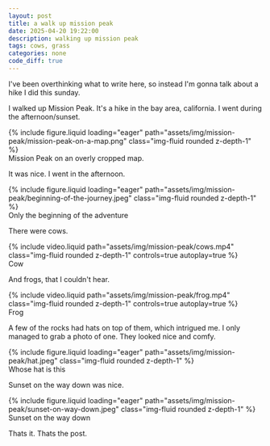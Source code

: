 ```yaml
---
layout: post
title: a walk up mission peak
date: 2025-04-20 19:22:00
description: walking up mission peak
tags: cows, grass
categories: none
code_diff: true
---
```


I've been overthinking what to write here, so instead I'm gonna talk about a hike I did this sunday.

I walked up Mission Peak. It's a hike in the bay area, california. I went during the afternoon/sunset.

<div class="row mt-3">
    {% include figure.liquid loading="eager" path="assets/img/mission-peak/mission-peak-on-a-map.png" class="img-fluid rounded z-depth-1" %}
</div>
<div class="caption">
    Mission Peak on an overly cropped map.
</div>

It was nice. I went in the afternoon.

<div class="row mt-3">
    {% include figure.liquid loading="eager" path="assets/img/mission-peak/beginning-of-the-journey.jpeg" class="img-fluid rounded z-depth-1" %}
</div>
<div class="caption">
    Only the beginning of the adventure
</div>

There were cows.

<div class="row mt-3">
    <div class="col-sm mt-3 mt-md-0">
        {% include video.liquid path="assets/img/mission-peak/cows.mp4" class="img-fluid rounded z-depth-1" controls=true autoplay=true %}
    </div>
</div>
<div class="caption">
    Cow
</div>

And frogs, that I couldn't hear.

<div class="row mt-3">
    <div class="col-sm mt-3 mt-md-0">
        {% include video.liquid path="assets/img/mission-peak/frog.mp4" class="img-fluid rounded z-depth-1" controls=true autoplay=true %}
    </div>
</div>
<div class="caption">
    Frog
</div>

A few of the rocks had hats on top of them, which intrigued me. I only managed to grab a photo of one. They looked nice and comfy.

<div class="row mt-3">
    <div class="col-sm mt-3 mt-md-0">
        {% include figure.liquid loading="eager" path="assets/img/mission-peak/hat.jpeg" class="img-fluid rounded z-depth-1" %}
    </div>
</div>
<div class="caption">
    Whose hat is this
</div>

Sunset on the way down was nice.

<div class="row mt-3">
    <div class="col-sm mt-3 mt-md-0">
        {% include figure.liquid loading="eager" path="assets/img/mission-peak/sunset-on-way-down.jpeg" class="img-fluid rounded z-depth-1" %}
    </div>
</div>
<div class="caption">
    Sunset on the way down
</div>

Thats it. Thats the post.
